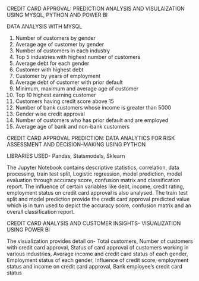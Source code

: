 CREDIT CARD APPROVAL: PREDICTION ANALYSIS AND VISULAIZATION USING MYSQL, PYTHON AND POWER BI

DATA ANALYSIS WITH MYSQL

1. Number of customers by gender
2. Average age of customer by gender
3. Number of customers in each industry
4. Top 5 industries with highest number of customers
5. Average debt for each gender
6. Customer with highest debt
7. Customer by years of employment
8. Average debt of customer with prior default
9. Minimum, maximum and average age of customer
10. Top 10 highest earning customer
11. Customers having credit score above 15
12. Number of bank customers whose income is greater than 5000
13. Gender wise credit approval
14. Number of customers who has prior default and are employed
15. Average age of bank and non-bank customers

CREDIT CARD APPROVAL PREDICTION: DATA ANALYTICS FOR RISK ASSESSMENT AND DECISION-MAKING USING PYTHON

LIBRARIES USED- Pandas, Statsmodels, Sklearn 

The Jupyter Notebook contains descriptive statistics, correlation, data processing, train test split, Logistic regression, model prediction, model evaluation through accuracy score, confusion matrix and classification report.
The influence of certain variables like debt, income, credit rating, employment status on credit card approval is also analysed. 
The train test split and model prediction provide the credit card approval predicted value which is in turn used to depict the accuracy score, confusion matrix and an overall classification report. 

CREDIT CARD ANALYSIS AND CUSTOMER INSIGHTS- VISUALIZATION USING POWER BI

The visualization provides detail on-
Total customers, 
Number of customers with credit card approval, 
Status of card approval of customers working in various industries,
Average income and credit card status of each gender,
Employment status of each gender,
Influence of credit score, employment status and income on credit card approval,
Bank employee’s credit card status




